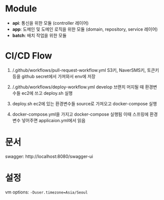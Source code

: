 # Module

- **api**: 통신을 위한 모듈 (controller 레이어)
- **app**: 도메인 및 도메인 로직을 위한 모듈 (domain, repository, service 레이어)
- **batch**: 배치 작업을 위한 모듈

# CI/CD Flow

1. /.github/workflows/pull-request-workflow.yml
   S3키, NaverSMS키, 토큰키 등을 github secret에서 가져와서 env에 저장

2. /.github/workflows/deploy-workflow.yml
   develop 브랜치 머지될 때 환경변수들 ec2에 쓰고 deploy.sh 실행

3. deploy.sh
   ec2에 있는 환경변수들 source로 가져오고 docker-compose 실행

4. docker-compose.yml을 가지고 docker-compose 실행됨
   이때 스프링에 환경변수 넣어주면 applicaion.yml에서 읽음

# 문서

swagger: http://localhost:8080/swagger-ui

# 설정

vm options: `-Duser.timezone=Asia/Seoul`
